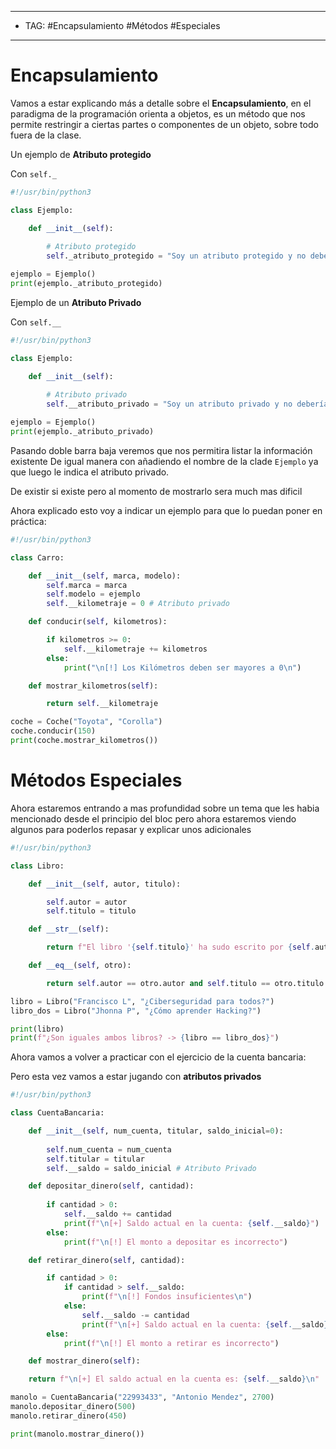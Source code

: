 
----
- TAG: #Encapsulamiento #Métodos #Especiales
----
# Encapsulamiento

Vamos a estar explicando más a detalle sobre el **Encapsulamiento**, en el paradigma de la programación orienta a objetos, es un método que nos permite restringir a ciertas partes o componentes de un objeto, sobre todo fuera de la clase.

Un ejemplo de **Atributo protegido**

Con `self._`

```python
#!/usr/bin/python3

class Ejemplo: 

	def __init__(self):
	
		# Atributo protegido
		self._atributo_protegido = "Soy un atributo protegido y no deberías poder verme"

ejemplo = Ejemplo()
print(ejemplo._atributo_protegido)
```

Ejemplo de un **Atributo Privado**

Con `self.__`

```python
#!/usr/bin/python3

class Ejemplo: 

	def __init__(self):
	
		# Atributo privado
		self.__atributo_privado = "Soy un atributo privado y no deberías poder verme"

ejemplo = Ejemplo()
print(ejemplo._atributo_privado)
```

Pasando doble barra baja veremos que nos permitira listar la información existente
De igual manera con añadiendo el nombre de la clade `Ejemplo` ya que luego le indica el atributo privado.

De existir si existe pero al momento de mostrarlo sera much mas dificil 

Ahora explicado esto voy a indicar un ejemplo para que lo puedan poner en práctica:

```python
#!/usr/bin/python3

class Carro:

	def __init__(self, marca, modelo):
		self.marca = marca
		self.modelo = ejemplo 
		self.__kilometraje = 0 # Atributo privado

	def conducir(self, kilometros):

		if kilometros >= 0:
			self.__kilometraje += kilometros
		else:
			print("\n[!] Los Kilómetros deben ser mayores a 0\n")

	def mostrar_kilometros(self):

		return self.__kilometraje

coche = Coche("Toyota", "Corolla")
coche.conducir(150)
print(coche.mostrar_kilometros())
```

# Métodos Especiales

Ahora estaremos entrando a mas profundidad sobre un tema que les habia mencionado desde el principio del bloc pero ahora estaremos viendo algunos para poderlos repasar y explicar unos adicionales 

```python
#!/usr/bin/python3

class Libro:

	def __init__(self, autor, titulo):

		self.autor = autor
		self.titulo = titulo

	def __str__(self):

		return f"El libro '{self.titulo}' ha sudo escrito por {self.autor}"

	def __eq__(self, otro):

		return self.autor == otro.autor and self.titulo == otro.titulo

libro = Libro("Francisco L", "¿Ciberseguridad para todos?")
libro_dos = Libro("Jhonna P", "¿Cómo aprender Hacking?")

print(libro)
print(f"¿Son iguales ambos libros? -> {libro == libro_dos}")
```

Ahora vamos a volver a practicar con el ejercicio de la cuenta bancaria:

Pero esta vez vamos a estar jugando con **atributos privados**

```python
#!/usr/bin/python3

class CuentaBancaria:

	def __init__(self, num_cuenta, titular, saldo_inicial=0):
	
		self.num_cuenta = num_cuenta
		self.titular = titular
		self.__saldo = saldo_inicial # Atributo Privado

	def depositar_dinero(self, cantidad):
	
		if cantidad > 0:
			self.__saldo += cantidad
			print(f"\n[+] Saldo actual en la cuenta: {self.__saldo}")
		else:
			print(f"\n[!] El monto a depositar es incorrecto")

	def retirar_dinero(self, cantidad):

		if cantidad > 0:
			if cantidad > self.__saldo:
				print(f"\n[!] Fondos insuficientes\n")
			else:
				self.__saldo -= cantidad
				print(f"\n[+] Saldo actual en la cuenta: {self.__saldo}")
		else:
			print(f"\n[!] El monto a retirar es incorrecto")

	def mostrar_dinero(self):

	return f"\n[+] El saldo actual en la cuenta es: {self.__saldo}\n"

manolo = CuentaBancaria("22993433", "Antonio Mendez", 2700)
manolo.depositar_dinero(500)
manolo.retirar_dinero(450)

print(manolo.mostrar_dinero())
```